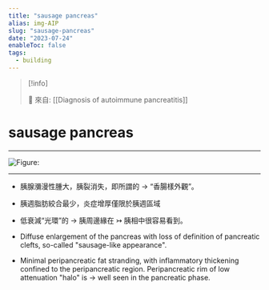 ```yaml
---
title: "sausage pancreas"
alias: img-AIP
slug: "sausage-pancreas"
date: "2023-07-24"
enableToc: false
tags:
  - building
---
```


> [!info]
>
> 🌱 來自: [[Diagnosis of autoimmune pancreatitis]]

# sausage pancreas

---

![Figure: ](https://i.imgur.com/oFPMNGX.png)

---

- 胰腺瀰漫性腫大，胰裂消失，即所謂的 → “香腸樣外觀”。
- 胰週脂肪絞合最少，炎症增厚僅限於胰週區域
- 低衰減“光環”的 → 胰周邊緣在 ↣ 胰相中很容易看到。

- Diffuse enlargement of the pancreas with loss of definition of pancreatic clefts, so-called "sausage-like appearance".
- Minimal peripancreatic fat stranding, with inflammatory thickening confined to the peripancreatic region. Peripancreatic rim of low attenuation "halo" is → well seen in the pancreatic phase.
